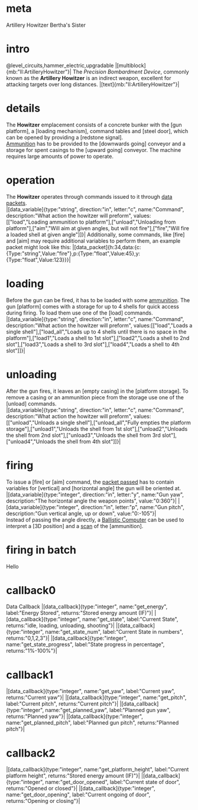 # meta
Artillery Howitzer
Bertha's Sister

# intro
@level_circuits,hammer_electric,upgradable
|[multiblock]{mb:"II:ArtilleryHowitzer"}|
The *Precision Bombardment Device*, commonly known as the **Artillery Howitzer** is an indirect weapon, excellent for attacking targets over long distances.
|[text]{mb:"II:ArtilleryHowitzer"}|

# details
The **Howitzer** emplacement consists of a concrete bunker with the [gun platform], a [loading mechanism], command tables and [steel door], which can be opened by providing a [redstone signal].<br>
[Ammunition](bullet_production.md#bullet) has to be provided to the [downwards going] conveyor and a storage for spent casings to the [upward going] conveyor.
The machine requires large amounts of power to operate.

# operation
The **Howitzer** operates through commands issued to it through [data packets](data_main#packetsbasics).<br>
|[data_variable]{type:"string", direction:"in", letter:"c", name:"Command", description:"What action the howitzer will preform", values:[["load","Loading ammunition to platform"],["unload","Unloading from platform"],["aim","Will aim at given angles, but will not fire"],["fire","Will fire a loaded shell at given angle"]]}|
Additionally, some commands, like [fire] and [aim] may require additional variables to perform them, an example packet might look like this:
|[data_packet]{h:34,data:{c:{Type:"string",Value:"fire"},p:{Type:"float",Value:45},y:{Type:"float",Value:123}}}|

# loading
Before the gun can be fired, it has to be loaded with some [ammunition](bullet_production.md#bullet). The gun [platform] comes with a storage for up to 4 shells for quick access during firing. To load them use one of the [load] commands.<br>
|[data_variable]{type:"string", direction:"in", letter:"c", name:"Command", description:"What action the howitzer will preform", values:[["load","Loads a single shell"],["load_all","Loads up to 4 shells until there is no space in the platform"],["load1","Loads a shell to 1st slot"],["load2","Loads a shell to 2nd slot"],["load3","Loads a shell to 3rd slot"],["load4","Loads a shell to 4th slot"]]}|

# unloading
After the gun fires, it leaves an [empty casing] in the [platform storage]. To remove a casing or an ammunition piece from the storage use one of the [unload] commands. <br>
|[data_variable]{type:"string", direction:"in", letter:"c", name:"Command", description:"What action the howitzer will preform", values:[["unload","Unloads a single shell"],["unload_all","Fully empties the platform storage"],["unload1","Unloads the shell from 1st slot"],["unload2","Unloads the shell from 2nd slot"],["unload3","Unloads the shell from 3rd slot"],["unload4","Unloads the shell from 4th slot"]]}|

# firing
To issue a [fire] or [aim] command, the [packet passed](data_main#packetsbasics) has to contain variables for [vertical] and [horizontal angle] the gun will be oriented at.<br>
|[data_variable]{type:"integer", direction:"in", letter:"y", name:"Gun yaw", description:"The horizontal angle the weapon points", value:"0:360"}|
|[data_variable]{type:"integer", direction:"in", letter:"p", name:"Gun pitch", description:"Gun vertical angle, up or down", value:"0:-105"}|
<br>Instead of passing the angle directly, a [Ballistic Computer](ballistic_computer) can be used to interpret a [3D position] and a [scan](scanning_conveyor) of the [ammunition]. 

# firing in batch
Hello

# callback0
Data Callback
|[data_callback]{type:"integer", name:"get_energy", label:"Energy Stored", returns:"Stored energy amount (IF)"}|
|[data_callback]{type:"integer", name:"get_state", label:"Current State", returns:"idle, loading, unloading, shooting"}|
|[data_callback]{type:"integer", name:"get_state_num", label:"Current State in numbers", returns:"0,1,2,3"}|
|[data_callback]{type:"integer", name:"get_state_progress", label:"State progress in percentage", returns:"1%-100%"}|

# callback1
|[data_callback]{type:"integer", name:"get_yaw", label:"Current yaw", returns:"Current yaw"}|
|[data_callback]{type:"integer", name:"get_pitch", label:"Current pitch", returns:"Current pitch"}|
|[data_callback]{type:"integer", name:"get_planned_yaw", label:"Planned gun yaw", returns:"Planned yaw"}|
|[data_callback]{type:"integer", name:"get_planned_pitch", label:"Planned gun pitch", returns:"Planned pitch"}|

# callback2
|[data_callback]{type:"integer", name:"get_platform_height", label:"Current platform height", returns:"Stored energy amount (IF)"}|
|[data_callback]{type:"integer", name:"get_door_opened", label:"Current state of door", returns:"Opened or closed"}|
|[data_callback]{type:"integer", name:"get_door_opening", label:"Current ongoing of door", returns:"Opening or closing"}|